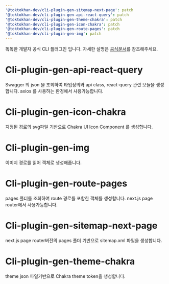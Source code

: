 ```yaml
---
'@toktokhan-dev/cli-plugin-gen-sitemap-next-page': patch
'@toktokhan-dev/cli-plugin-gen-api-react-query': patch
'@toktokhan-dev/cli-plugin-gen-theme-chakra': patch
'@toktokhan-dev/cli-plugin-gen-icon-chakra': patch
'@toktokhan-dev/cli-plugin-gen-route-pages': patch
'@toktokhan-dev/cli-plugin-gen-img': patch
---
```


똑똑한 개발자 공식 CLI 플러그인 입니다.
자세한 설명은 [공식문서](https://toktokhan-dev-docs.vercel.app/docs/category/offical-plugins)를 참조해주세요.

# Cli-plugin-gen-api-react-query

Swagger 의 json 을 조회하여 타입정의와 api class, react-query 관련 모듈을 생성합니다. axios 를 사용하는 환경에서 사용가능합니다.

# Cli-plugin-gen-icon-chakra

지정된 경로의 svg파일 기반으로 Chakra UI Icon Component 를 생성합니다.

# Cli-plugin-gen-img

이미지 경로를 읽어 객체로 생성해줍니다.

# Cli-plugin-gen-route-pages

pages 폴더를 조회하여 route 경로를 포함한 객체를 생성합니다. next.js page router에서 사용가능합니다.

# Cli-plugin-gen-sitemap-next-page

next.js page router버전의 pages 폴더 기반으로 sitemap.xml 파일을 생성합니다.

# Cli-plugin-gen-theme-chakra

theme json 파일기반으로 Chakra theme token을 생성합니다.
